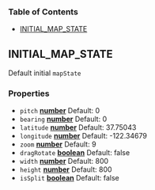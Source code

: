 <!-- Generated by documentation.js. Update this documentation by updating the source code. -->

### Table of Contents

-   [INITIAL_MAP_STATE][1]

## INITIAL_MAP_STATE

Default initial `mapState`

### Properties

-   `pitch` **[number][2]** Default: 0
-   `bearing` **[number][2]** Default: 0
-   `latitude` **[number][2]** Default: 37.75043
-   `longitude` **[number][2]** Default: -122.34679
-   `zoom` **[number][2]** Default: 9
-   `dragRotate` **[boolean][3]** Default: false
-   `width` **[number][2]** Default: 800
-   `height` **[number][2]** Default: 800
-   `isSplit` **[boolean][3]** Default: false

[1]: #initial_map_state

[2]: https://developer.mozilla.org/docs/Web/JavaScript/Reference/Global_Objects/Number

[3]: https://developer.mozilla.org/docs/Web/JavaScript/Reference/Global_Objects/Boolean
